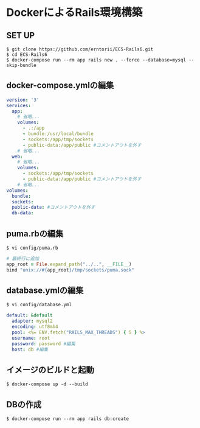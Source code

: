 # DockerによるRails環境構築

## SET UP

```
$ git clone https://github.com/erntorii/ECS-Rails6.git
$ cd ECS-Rails6
$ docker-compose run --rm app rails new . --force --database=mysql --skip-bundle
```

## docker-compose.ymlの編集
```yml
version: '3'
services:
  app:
    # 省略...
    volumes:
      - .:/app
      - bundle:/usr/local/bundle
      - sockets:/app/tmp/sockets
      - public-data:/app/public #コメントアウトを外す
    # 省略...
  web:
    # 省略...
    volumes:
      - sockets:/app/tmp/sockets
      - public-data:/app/public #コメントアウトを外す
    # 省略...
volumes:
  bundle:
  sockets:
  public-data: #コメントアウトを外す
  db-data:
```

## puma.rbの編集
```
$ vi config/puma.rb
```

```rb
# 最終行に追加
app_root = File.expand_path("../..", __FILE__)
bind "unix://#{app_root}/tmp/sockets/puma.sock"
```

## database.ymlの編集
```
$ vi config/database.yml
```

```yml
default: &default
  adapter: mysql2
  encoding: utf8mb4
  pool: <%= ENV.fetch("RAILS_MAX_THREADS") { 5 } %>
  username: root
  password: password #編集
  host: db #編集
```

## イメージのビルドと起動
```
$ docker-compose up -d --build
```

## DBの作成
```
$ docker-compose run --rm app rails db:create
```
